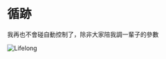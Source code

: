 # 循跡

我再也不會碰自動控制了，除非大家陪我調一輩子的參數

![Lifelong](https://s.yimg.com/ny/api/res/1.2/PuKsvmY60qGDKknOsmlm9g--/YXBwaWQ9aGlnaGxhbmRlcjt3PTk2MDtoPTU0MDtjZj13ZWJw/https://s.yimg.com/os/creatr-uploaded-images/2025-01/5706d810-cc24-11ef-9f7f-c0634a7325dd)

